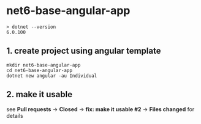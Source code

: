 # net6-base-angular-app

```
> dotnet --version
6.0.100
```

## 1. create project using angular template
```
mkdir net6-base-angular-app
cd net6-base-angular-app
dotnet new angular -au Individual
```

## 2. make it usable

see **Pull requests** -> **Closed** -> **fix: make it usable #2** -> **Files changed** for details
